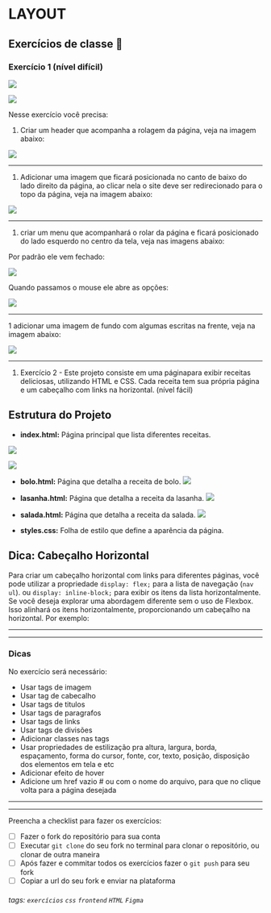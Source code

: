 # LAYOUT

## Exercícios de classe 🏫

### Exercício 1 (nível difícil)


![](https://imgur.com/zE3bqVd.png)

![](https://imgur.com/UrWEuhZ.png)


Nesse exercício você precisa:

1. Criar um header que acompanha a rolagem da página, veja na imagem abaixo:

![](https://i.imgur.com/KPkt3Tn.png)


---


1. Adicionar uma imagem que ficará posicionada no canto de baixo do lado direito da página, ao clicar nela o site deve ser redirecionado para o topo da página, veja na imagem abaixo:

![](https://i.imgur.com/8BwEkJ2.png)

---



1. criar um menu que acompanhará o rolar da página e ficará posicionado do lado esquerdo no centro da tela, veja nas imagens abaixo:

Por padrão ele vem fechado:

![](https://i.imgur.com/MhV9Fe1.png)



Quando passamos o mouse ele abre as opções:

![](https://i.imgur.com/peSuKlw.png)

---
    
1 adicionar uma imagem de fundo com algumas escritas na frente, veja na imagem abaixo:

![](https://i.imgur.com/lfTtWKg.png)


---

1. Exercício 2 - Este projeto consiste em uma páginapara exibir receitas deliciosas, utilizando HTML e CSS. Cada receita tem sua própria página e um cabeçalho com links na horizontal. (nível fácil)

## Estrutura do Projeto

- **index.html:** Página principal que lista diferentes receitas.

![](https://imgur.com/FQzK6OW.png)

![](https://imgur.com/7Rnhvev.png)

- **bolo.html:** Página que detalha a receita de bolo.
![](https://imgur.com/Z1vM624.png)

- **lasanha.html:** Página que detalha a receita da lasanha.
![](https://imgur.com/mJaWF0D.png)

- **salada.html:** Página que detalha a receita da salada.
![](https://imgur.com/ZQ2DaKp.png)

- **styles.css:** Folha de estilo que define a aparência da página.


## Dica: Cabeçalho Horizontal

Para criar um cabeçalho horizontal com links para diferentes páginas, você pode utilizar a propriedade `display: flex;` para a lista de navegação (`nav ul`). ou `display: inline-block;` para exibir os itens da lista horizontalmente. Se você deseja explorar uma abordagem diferente sem o uso de Flexbox. Isso alinhará os itens horizontalmente, proporcionando um cabeçalho na horizontal. Por exemplo:

---

---
### Dicas

No exercício será necessário:

- Usar tags de imagem
- Usar tag de cabecalho
- Usar tags de titulos
- Usar tags de paragrafos
- Usar tags de links
- Usar tags de divisões
- Adicionar classes nas tags
- Usar propriedades de estilização pra altura, largura, borda,  espaçamento, forma do cursor, fonte, cor, texto, posição, disposição dos elementos em tela e etc 
- Adicionar efeito de hover
- Adicione um href vazio #  ou com o nome do arquivo, para que no clique volta para a página desejada 
---

---


Preencha a checklist para fazer os exercícios:

-   [ ] Fazer o fork do repositório para sua conta
-   [ ] Executar `git clone` do seu fork no terminal para clonar o repositório, ou clonar de outra maneira
-   [ ] Após fazer e commitar todos os exercícios fazer o `git push` para seu fork
-   [ ] Copiar a url do seu fork e enviar na plataforma

###### tags: `exercícios` `css` `frontend` `HTML` `Figma` 

